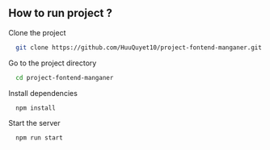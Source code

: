 
## How to run project ?

Clone the project

```bash
  git clone https://github.com/HuuQuyet10/project-fontend-manganer.git
```

Go to the project directory

```bash
  cd project-fontend-manganer
```

Install dependencies

```bash
  npm install
```

Start the server

```bash
  npm run start
```

